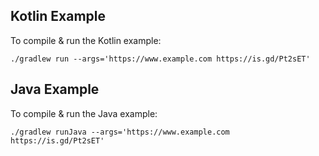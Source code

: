 ## Kotlin Example
To compile & run the Kotlin example:

```text
./gradlew run --args='https://www.example.com https://is.gd/Pt2sET'
```

## Java Example

To compile & run the Java example:

```text
./gradlew runJava --args='https://www.example.com https://is.gd/Pt2sET'
```
